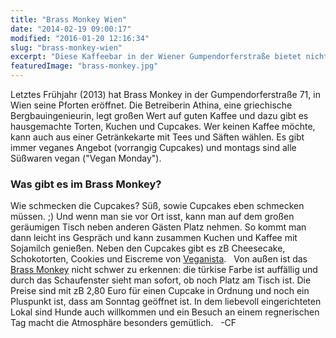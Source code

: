 ```yaml
---
title: "Brass Monkey Wien"
date: "2014-02-19 09:00:17"
modified: "2016-01-20 12:16:34"
slug: "brass-monkey-wien"
excerpt: "Diese Kaffeebar in der Wiener Gumpendorferstraße bietet nicht nur feinsten griechischen Kaffee sondern auch leckere vegane Cupcakes."
featuredImage: "brass-monkey.jpg"
---
```


Letztes Frühjahr (2013) hat Brass Monkey in der Gumpendorferstraße 71, in Wien seine Pforten eröffnet. Die Betreiberin Athina, eine griechische Bergbauingenieurin, legt großen Wert auf guten Kaffee und dazu gibt es hausgemachte Torten, Kuchen und Cupcakes. Wer keinen Kaffee möchte, kann auch aus einer Getränkekarte mit Tees und Säften wählen. Es gibt immer veganes Angebot (vorrangig Cupcakes) und montags sind alle Süßwaren vegan ("Vegan Monday").

### Was gibt es im Brass Monkey?

Wie schmecken die Cupcakes? Süß, sowie Cupcakes eben schmecken müssen. ;) Und wenn man sie vor Ort isst, kann man auf dem großen geräumigen Tisch neben anderen Gästen Platz nehmen. So kommt man dann leicht ins Gespräch und kann zusammen Kuchen und Kaffee mit Sojamilch genießen. Neben den Cupcakes gibt es zB Cheesecake, Schokotorten, Cookies und Eiscreme von [Veganista](http://www.veganista.at/).   Von außen ist das [Brass Monkey](https://www.facebook.com/BrassMonkeyVienna) nicht schwer zu erkennen: die türkise Farbe ist auffällig und durch das Schaufenster sieht man sofort, ob noch Platz am Tisch ist. Die Preise sind mit zB 2,80 Euro für einen Cupcake in Ordnung und noch ein Pluspunkt ist, dass am Sonntag geöffnet ist. In dem liebevoll eingerichteten Lokal sind Hunde auch willkommen und ein Besuch an einem regnerischen Tag macht die Atmosphäre besonders gemütlich.   -CF